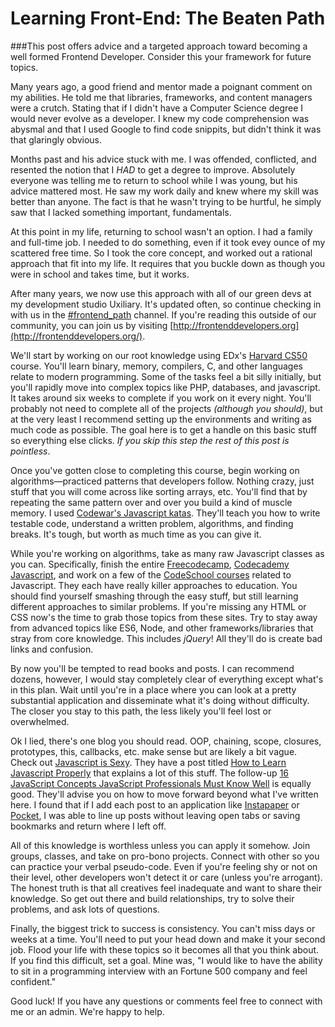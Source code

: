 
# Learning Front-End: The Beaten Path

###This post offers advice and a targeted approach toward becoming a well formed Frontend Developer. Consider this your framework for future topics.

Many years ago, a good friend and mentor made a poignant comment on my abilities. He told me that libraries, frameworks, and content managers were a crutch. Stating that if I didn't have a Computer Science degree I would never evolve as a developer. I knew my code comprehension was abysmal and that I used Google to find code snippits, but didn't think it was that glaringly obvious.

Months past and his advice stuck with me. I was offended, conflicted, and resented the notion that I _HAD_ to get a degree to improve. Absolutely everyone was telling me to return to school while I was young, but his advice mattered most. He saw my work daily and knew where my skill was better than anyone. The fact is that he wasn't trying to be hurtful, he simply saw that I lacked something important, fundamentals.

At this point in my life, returning to school wasn't an option. I had a family and full-time job. I needed to do something, even if it took evey ounce of my scattered free time. So I took the core concept, and worked out a rational approach that fit into my life. It requires that you buckle down as though you were in school and takes time, but it works.

After many years, we now use this approach with all of our green devs at my development studio Uxiliary. It's updated often, so continue checking in with us in the [#frontend_path](https://frontenddevelopers.slack.com/messages/frontend_path/) [](https://frontenddevelopers.slack.com/messages/beyond_green/) channel. If you're reading this outside of our community, you can join us by visiting [http://frontenddevelopers.org](http://frontenddevelopers.org/).

We'll start by working on our root knowledge using EDx's [Harvard CS50](https://www.edx.org/course/introduction-computer-science-harvardx-cs50x) course. You'll learn binary, memory, compilers, C, and other languages relate to modern programming. Some of the tasks feel a bit silly initially, but you'll rapidly move into complex topics like PHP, databases, and javascript. It takes around six weeks to complete if you work on it every night. You'll probably not need to complete all of the projects _(although you should)_, but at the very least I recommend setting up the environments and writing as much code as possible. The goal here is to get a handle on this basic stuff so everything else clicks. _If you skip this step the rest of this post is pointless_.

Once you've gotten close to completing this course, begin working on algorithms—practiced patterns that developers follow. Nothing crazy, just stuff that you will come across like sorting arrays, etc. You'll find that by repeating the same pattern over and over you build a kind of muscle memory. I used [Codewar's Javascript katas](http://www.codewars.com/?language=javascript). They'll teach you how to write testable code, understand a written problem, algorithms, and finding breaks. It's tough, but worth as much time as you can give it.

While you're working on algorithms, take as many raw Javascript classes as you can. Specifically, finish the entire [Freecodecamp](http://freecodecamp.com/), [Codecademy Javascript](https://www.codecademy.com/en/tracks/javascript-combined), and work on a few of the [CodeSchool courses](https://www.codeschool.com/paths/javascript) related to Javascript. They each have really killer approaches to education. You should find yourself smashing through the easy stuff, but still learning different approaches to similar problems. If you're missing any HTML or CSS now's the time to grab those topics from these sites. Try to stay away from advanced topics like ES6, Node, and other frameworks/libraries that stray from core knowledge. This includes _jQuery_! All they'll do is create bad links and confusion.

By now you'll be tempted to read books and posts. I can recommend dozens, however, I would stay completely clear of everything except what's in this plan. Wait until you're in a place where you can look at a pretty substantial application and disseminate what it's doing without difficulty. The closer you stay to this path, the less likely you'll feel lost or overwhelmed.

Ok I lied, there's one blog you should read. OOP, chaining, scope, closures, prototypes, this, callbacks, etc. make sense but are likely a bit vague. Check out [Javascript is Sexy](http://javascriptissexy.com/). They have a post titled [How to Learn Javascript Properly](http://javascriptissexy.com/how-to-learn-javascript-properly/) that explains a lot of this stuff. The follow-up [16 JavaScript Concepts JavaScript Professionals Must Know Well](http://javascriptissexy.com/16-javascript-concepts-you-must-know-well/) is equally good. They'll advise you on how to move forward beyond what I've written here. I found that if I add each post to an application like [Instapaper](https://www.instapaper.com/) or [Pocket](https://getpocket.com/), I was able to line up posts without leaving open tabs or saving bookmarks and return where I left off.

All of this knowledge is worthless unless you can apply it somehow. Join groups, classes, and take on pro-bono projects. Connect with other so you can practice your verbal pseudo-code. Even if you're feeling shy or not on their level, other developers won't detect it or care (unless you're arrogant). The honest truth is that all creatives feel inadequate and want to share their knowledge. So get out there and build relationships, try to solve their problems, and ask lots of questions.

Finally, the biggest trick to success is consistency. You can't miss days or weeks at a time. You'll need to put your head down and make it your second job. Flood your life with these topics so it becomes all that you think about. If you find this difficult, set a goal. Mine was, "I would like to have the ability to sit in a programming interview with an Fortune 500 company and feel confident."

Good luck! If you have any questions or comments feel free to connect with me or an admin. We're happy to help.
